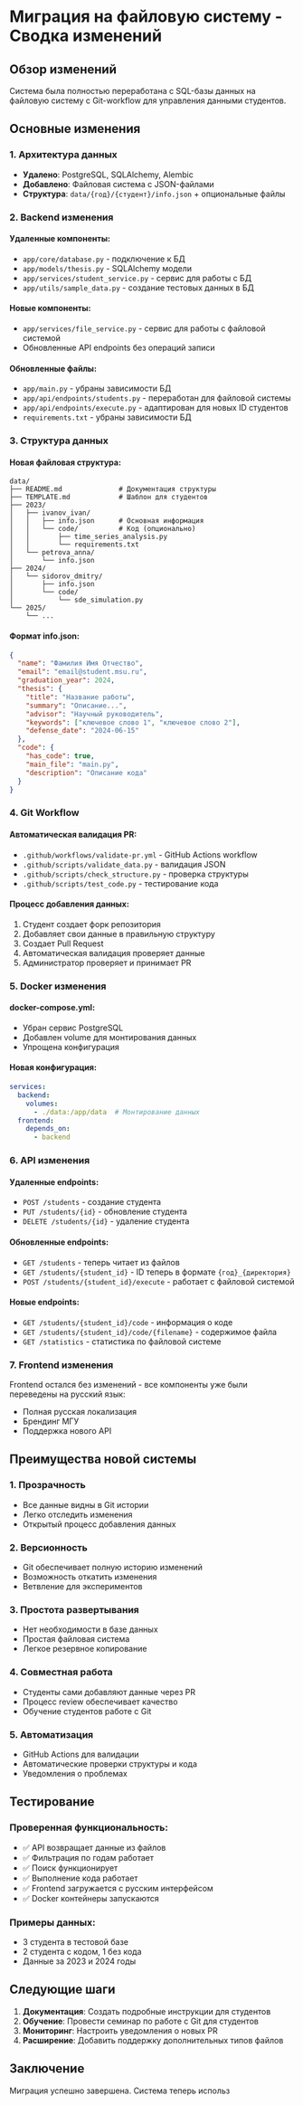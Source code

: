 # Миграция на файловую систему - Сводка изменений

## Обзор изменений

Система была полностью переработана с SQL-базы данных на файловую систему с Git-workflow для управления данными студентов.

## Основные изменения

### 1. Архитектура данных
- **Удалено**: PostgreSQL, SQLAlchemy, Alembic
- **Добавлено**: Файловая система с JSON-файлами
- **Структура**: `data/{год}/{студент}/info.json` + опциональные файлы

### 2. Backend изменения

#### Удаленные компоненты:
- `app/core/database.py` - подключение к БД
- `app/models/thesis.py` - SQLAlchemy модели
- `app/services/student_service.py` - сервис для работы с БД
- `app/utils/sample_data.py` - создание тестовых данных в БД

#### Новые компоненты:
- `app/services/file_service.py` - сервис для работы с файловой системой
- Обновленные API endpoints без операций записи

#### Обновленные файлы:
- `app/main.py` - убраны зависимости БД
- `app/api/endpoints/students.py` - переработан для файловой системы
- `app/api/endpoints/execute.py` - адаптирован для новых ID студентов
- `requirements.txt` - убраны зависимости БД

### 3. Структура данных

#### Новая файловая структура:
```
data/
├── README.md              # Документация структуры
├── TEMPLATE.md            # Шаблон для студентов
├── 2023/
│   ├── ivanov_ivan/
│   │   ├── info.json      # Основная информация
│   │   └── code/          # Код (опционально)
│   │       ├── time_series_analysis.py
│   │       └── requirements.txt
│   └── petrova_anna/
│       └── info.json
├── 2024/
│   └── sidorov_dmitry/
│       ├── info.json
│       └── code/
│           └── sde_simulation.py
└── 2025/
    └── ...
```

#### Формат info.json:
```json
{
  "name": "Фамилия Имя Отчество",
  "email": "email@student.msu.ru",
  "graduation_year": 2024,
  "thesis": {
    "title": "Название работы",
    "summary": "Описание...",
    "advisor": "Научный руководитель",
    "keywords": ["ключевое слово 1", "ключевое слово 2"],
    "defense_date": "2024-06-15"
  },
  "code": {
    "has_code": true,
    "main_file": "main.py",
    "description": "Описание кода"
  }
}
```

### 4. Git Workflow

#### Автоматическая валидация PR:
- `.github/workflows/validate-pr.yml` - GitHub Actions workflow
- `.github/scripts/validate_data.py` - валидация JSON
- `.github/scripts/check_structure.py` - проверка структуры
- `.github/scripts/test_code.py` - тестирование кода

#### Процесс добавления данных:
1. Студент создает форк репозитория
2. Добавляет свои данные в правильную структуру
3. Создает Pull Request
4. Автоматическая валидация проверяет данные
5. Администратор проверяет и принимает PR

### 5. Docker изменения

#### docker-compose.yml:
- Убран сервис PostgreSQL
- Добавлен volume для монтирования данных
- Упрощена конфигурация

#### Новая конфигурация:
```yaml
services:
  backend:
    volumes:
      - ./data:/app/data  # Монтирование данных
  frontend:
    depends_on:
      - backend
```

### 6. API изменения

#### Удаленные endpoints:
- `POST /students` - создание студента
- `PUT /students/{id}` - обновление студента
- `DELETE /students/{id}` - удаление студента

#### Обновленные endpoints:
- `GET /students` - теперь читает из файлов
- `GET /students/{student_id}` - ID теперь в формате `{год}_{директория}`
- `POST /students/{student_id}/execute` - работает с файловой системой

#### Новые endpoints:
- `GET /students/{student_id}/code` - информация о коде
- `GET /students/{student_id}/code/{filename}` - содержимое файла
- `GET /statistics` - статистика по файловой системе

### 7. Frontend изменения

Frontend остался без изменений - все компоненты уже были переведены на русский язык:
- Полная русская локализация
- Брендинг МГУ
- Поддержка нового API

## Преимущества новой системы

### 1. Прозрачность
- Все данные видны в Git истории
- Легко отследить изменения
- Открытый процесс добавления данных

### 2. Версионность
- Git обеспечивает полную историю изменений
- Возможность откатить изменения
- Ветвление для экспериментов

### 3. Простота развертывания
- Нет необходимости в базе данных
- Простая файловая система
- Легкое резервное копирование

### 4. Совместная работа
- Студенты сами добавляют данные через PR
- Процесс review обеспечивает качество
- Обучение студентов работе с Git

### 5. Автоматизация
- GitHub Actions для валидации
- Автоматические проверки структуры и кода
- Уведомления о проблемах

## Тестирование

### Проверенная функциональность:
- ✅ API возвращает данные из файлов
- ✅ Фильтрация по годам работает
- ✅ Поиск функционирует
- ✅ Выполнение кода работает
- ✅ Frontend загружается с русским интерфейсом
- ✅ Docker контейнеры запускаются

### Примеры данных:
- 3 студента в тестовой базе
- 2 студента с кодом, 1 без кода
- Данные за 2023 и 2024 годы

## Следующие шаги

1. **Документация**: Создать подробные инструкции для студентов
2. **Обучение**: Провести семинар по работе с Git для студентов
3. **Мониторинг**: Настроить уведомления о новых PR
4. **Расширение**: Добавить поддержку дополнительных типов файлов

## Заключение

Миграция успешно завершена. Система теперь использ